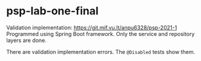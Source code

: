 # psp-lab-one-final
Validation implementation: https://git.mif.vu.lt/anpu6328/psp-2021-1
<br>
Programmed using Spring Boot framework. Only the service and repository layers are done.
<br>

There are validation implementation errors. The ```@Disabled``` tests show them.
